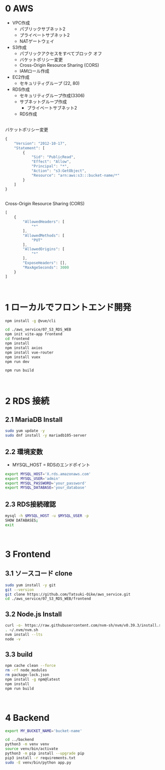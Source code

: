 # 0 AWS

* VPC作成
  * パブリックサブネット2
  * プライベートサブネット2
  * NATゲートウェイ
* S3作成
  * パブリックアクセスをすべてブロック オフ
  * バケットポリシー変更
  * Cross-Origin Resource Sharing (CORS)
  * IAMロール作成
* EC2作成
  * セキュリティグループ (22, 80)
* RDS作成
  * セキュリティグループ作成(3306)
  * サブネットグループ作成
    * プライベートサブネット2
  * RDS作成

<br>
バケットポリシー変更

```js
{
    "Version": "2012-10-17",
    "Statement": [
        {
            "Sid": "PublicRead",
            "Effect": "Allow",
            "Principal": "*",
            "Action": "s3:GetObject",
            "Resource": "arn:aws:s3:::bucket-name/*"
        }
    ]
}
```

<br>
Cross-Origin Resource Sharing (CORS)

```js
[
    {
        "AllowedHeaders": [
            "*"
        ],
        "AllowedMethods": [
            "PUT"
        ],
        "AllowedOrigins": [
            "*"
        ],
        "ExposeHeaders": [],
        "MaxAgeSeconds": 3000
    }
]
```

<br>

# 1 ローカルでフロントエンド開発

```sh
npm install -g @vue/cli
```

```sh
cd ./aws_service/07_S3_RDS_WEB
npm init vite-app frontend
cd frontend
npm install
npm install axios
npm install vue-router
npm install vuex
npm run dev
```

```sh
npm run build
```

<br>

# 2 RDS 接続

## 2.1 MariaDB Install

```sh
sudo yum update -y
sudo dnf install -y mariadb105-server
```

##  2.2 環境変数

* MYSQL_HOST = RDSのエンドポイント

```sh
export MYSQL_HOST='X.rds.amazonaws.com'
export MYSQL_USER='admin'
export MYSQL_PASSWORD='your_password'
export MYSQL_DATABASE='your_database'
```

## 2.3 RDS接続確認

```sh
mysql -h $MYSQL_HOST -u $MYSQL_USER -p
SHOW DATABASES;
exit
```

<br>

# 3 Frontend

## 3.1 ソースコード clone

```sh
sudo yum install -y git
git --version
git clone https://github.com/Tatsuki-Oike/aws_service.git
cd ./aws_service/07_S3_RDS_WEB/frontend
```

## 3.2 Node.js Install

```sh
curl -o- https://raw.githubusercontent.com/nvm-sh/nvm/v0.39.3/install.sh | bash
. ~/.nvm/nvm.sh
nvm install --lts
node -v
```

## 3.3 build

```sh
npm cache clean --force
rm -rf node_modules
rm package-lock.json
npm install -g npm@latest
npm install
npm run build
```

<br>

# 4 Backend

```sh
export MY_BUCKET_NAME='bucket-name'
```

```sh
cd ../backend
python3 -m venv venv
source venv/bin/activate
python3 -m pip install --upgrade pip
pip3 install -r requirements.txt
sudo -E venv/bin/python app.py
```

<br>

